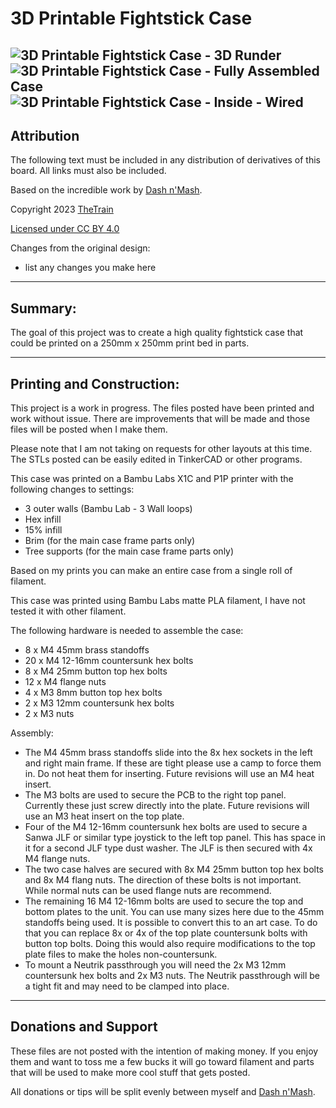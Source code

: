 # 3D Printable Fightstick Case

![3D Printable Fightstick Case - 3D Runder](https://raw.githubusercontent.com/OpenStickCommunity/Hardware/main/Fightstick%20Case/Images/3D%20render.png)
![3D Printable Fightstick Case - Fully Assembled Case](https://raw.githubusercontent.com/OpenStickCommunity/Hardware/main/Fightstick%20Case/Images/Fully%20assembled%20case.jpg)
![3D Printable Fightstick Case - Inside - Wired](https://raw.githubusercontent.com/OpenStickCommunity/Hardware/main/Fightstick%20Case/Images/Inside%20-%20Wired.JPG)
---

## Attribution

The following text must be included in any distribution of derivatives of this board. All links must also be included.

Based on the incredible work by [Dash n'Mash](https://twitter.com/Dash_xx_Mash?s=20).

Copyright 2023 [TheTrain](https://github.com/TheTrainGoes)

[Licensed under CC BY 4.0](https://creativecommons.org/licenses/by/4.0/)

Changes from the original design:
  - list any changes you make here

---

## Summary:

The goal of this project was to create a high quality fightstick case that could be printed on a 250mm x 250mm print bed in parts.

---

## Printing and Construction:

This project is a work in progress.  The files posted have been printed and work without issue.  There are improvements that will be made and those files will be posted when I make them.

Please note that I am not taking on requests for other layouts at this time.  The STLs posted can be easily edited in TinkerCAD or other programs.

This case was printed on a Bambu Labs X1C and P1P printer with the following changes to settings:
- 3 outer walls (Bambu Lab - 3 Wall loops)
- Hex infill
- 15% infill
- Brim (for the main case frame parts only)
- Tree supports (for the main case frame parts only)

Based on my prints you can make an entire case from a single roll of filament.

This case was printed using Bambu Labs matte PLA filament, I have not tested it with other filament.

The following hardware is needed to assemble the case:
- 8 x M4 45mm brass standoffs
- 20 x M4 12-16mm countersunk hex bolts
- 8 x M4 25mm button top hex bolts
- 12 x M4 flange nuts
- 4 x M3 8mm button top hex bolts
- 2 x M3 12mm countersunk hex bolts
- 2 x M3 nuts


Assembly:
- The M4 45mm brass standoffs slide into the 8x hex sockets in the left and right main frame.  If these are tight please use a camp to force them in.  Do not heat them for inserting.  Future revisions will use an M4 heat insert.
- The M3 bolts are used to secure the PCB to the right top panel.  Currently these just screw directly into the plate.  Future revisions will use an M3 heat insert on the top plate.
- Four of the M4 12-16mm countersunk hex bolts are used to secure a Sanwa JLF or similar type joystick to the left top panel.  This has space in it for a second JLF type dust washer.  The JLF is then secured with 4x M4 flange nuts.
- The two case halves are secured with 8x M4 25mm button top hex bolts and 8x M4 flang nuts.  The direction of these bolts is not important.  While normal nuts can be used flange nuts are recommend.
- The remaining 16 M4 12-16mm bolts are used to secure the top and bottom plates to the unit.  You can use many sizes here due to the 45mm standoffs being used.  It is possible to convert this to an art case.  To do that you can replace 8x or 4x of the top plate countersunk bolts with button top bolts.  Doing this would also require modifications to the top plate files to make the holes non-countersunk.
- To mount a Neutrik passthrough you will need the 2x M3 12mm countersunk hex bolts and 2x M3 nuts.  The Neutrik passthrough will be a tight fit and may need to be clamped into place.

---

## Donations and Support

These files are not posted with the intention of making money.  If you enjoy them and want to toss me a few bucks it will go toward filament and parts that will be used to make more cool stuff that gets posted.  

All donations or tips will be split evenly between myself and [Dash n'Mash](https://twitter.com/Dash_xx_Mash?s=20).
